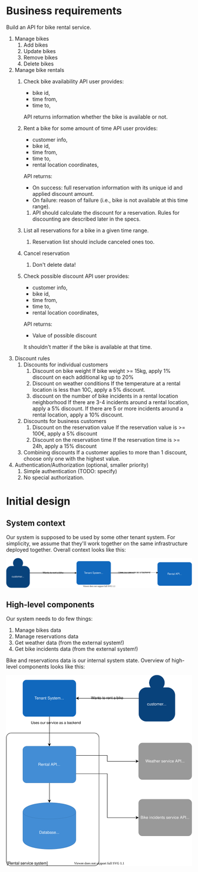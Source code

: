 
# Business requirements

Build an API for bike rental service.

1. Manage bikes
    1. Add bikes
    2. Update bikes
    3. Remove bikes
    4. Delete bikes
2. Manage bike rentals
    1. Check bike availability
        API user provides:
        - bike id,
        - time from,
        - time to,

        API returns information whether the bike is available or not.
    2. Rent a bike for some amount of time
        API user provides:
        - customer info,
        - bike id,
        - time from,
        - time to,
        - rental location coordinates,

        API returns:
        - On success: full reservation information with its unique id and applied discount amount.
        - On failure: reason of failure (i.e., bike is not available at this time range).
        1. API should calculate the discount for a reservation. Rules for discounting are described later in the specs.
    3. List all reservations for a bike in a given time range.
       1. Reservation list should include canceled ones too.
    4. Cancel reservation
       1. Don't delete data!
    5. Check possible discount
        API user provides:
        - customer info,
        - bike id,
        - time from,
        - time to,
        - rental location coordinates,

        API returns:
        - Value of possible discount

        It shouldn't matter if the bike is available at that time.
3. Discount rules
    1. Discounts for individual customers
        1. Discount on bike weight
            If bike weight >= 15kg, apply 1% discount on each additional kg up to 20%
        2. Discount on weather conditions
            If the temperature at a rental location is less than 10C, apply a 5% discount.
        3. discount on the number of bike incidents in a rental location neighborhood
            If there are 3-4 incidents around a rental location, apply a 5% discount.
            If there are 5 or more incidents around a rental location, apply a 10% discount.
    2. Discounts for business customers
        1. Discount on the reservation value
            If the reservation value is >= 100€, apply a 5% discount
        2. Discount on the reservation time
            If the reservation time is >= 24h, apply a 15% discount
    3. Combining discounts
        If a customer applies to more than 1 discount, choose only one with the highest value.
4. Authentication/Authorization (optional, smaller priority)
   1. Simple authentication (TODO: specify)
   2. No special authorization.

# Initial design

## System context

Our system is supposed to be used by some other tenant system. For simplicity, we assume that they'll work together on the same infrastructure deployed together. Overall context looks like this:

![System context](systemcontext.svg)

## High-level components

Our system needs to do few things:

1. Manage bikes data
2. Manage reservations data
3. Get weather data (from the external system!)
4. Get bike incidents data (from the external system!)

Bike and reservations data is our internal system state. Overview of high-level components looks like this:

![Containers](containers.svg)
